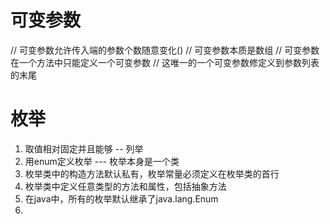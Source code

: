 # 可变参数
// 可变参数允许传入端的参数个数随意变化()
// 可变参数本质是数组
// 可变参数在一个方法中只能定义一个可变参数
// 这唯一的一个可变参数修定义到参数列表的末尾

# 枚举
1. 取值相对固定并且能够 -- 列举
2. 用enum定义枚举 --- 枚举本身是一个类
3. 枚举类中的构造方法默认私有，枚举常量必须定义在枚举类的首行
4. 枚举类中定义任意类型的方法和属性，包括抽象方法
5. 在java中，所有的枚举默认继承了java.lang.Enum
6. 